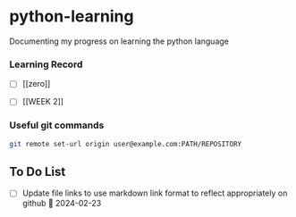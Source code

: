 # python-learning
Documenting my progress on learning the python language

### Learning Record
- [ ] [[zero]]
- [ ] [[WEEK 2]]



### Useful git commands 

```zsh
git remote set-url origin user@example.com:PATH/REPOSITORY
```


## To Do List
- [ ] Update file links to use markdown link format to reflect appropriately on github 📅 2024-02-23